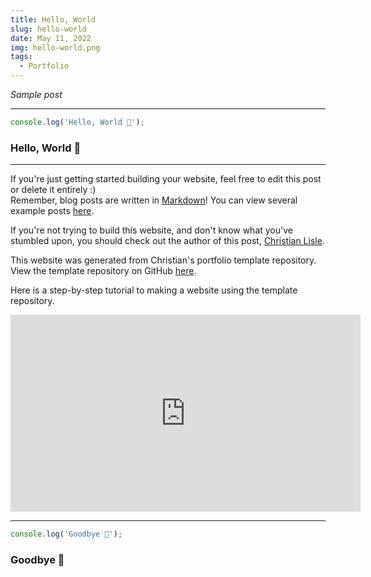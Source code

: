 ```yaml
---
title: Hello, World
slug: hello-world
date: May 11, 2022
img: hello-world.png
tags:
  - Portfolio
---
```


*Sample post*

<!--more-->

---

```javascript
console.log('Hello, World 🙋');
```

### Hello, World 🙋

---

If you're just getting started building your website, feel free to edit this post or delete it entirely :) \
Remember, blog posts are written in [Markdown](https://www.markdownguide.org/)! You can view several example posts [here](https://github.com/cal-overflow/site/tree/master/src/content/posts).


If you're not trying to build this website, and don't know what you've stumbled upon, you should check out the author of this post, [Christian Lisle](http://www.cal-overflow.dev).

This website was generated from Christian's portfolio template repository. View the template repository on GitHub [here](https://github.com/cal-overflow/portfolio).

Here is a step-by-step tutorial to making a website using the template repository.

<iframe width="560" height="315" src="https://www.youtube.com/embed/O3ctZ6SdSLA" title="YouTube video player" frameborder="0" allow="accelerometer; autoplay; clipboard-write; encrypted-media; gyroscope; picture-in-picture" allowfullscreen class="youtube-embed"></iframe>

---

```javascript
console.log('Goodbye 👋');
```

### Goodbye 👋
